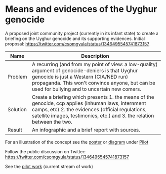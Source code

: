 # Means and evidences of the Uyghur genocide

A proposed joint community project (currently in its infant state) to create a briefing on the Uyghur genocide and its supporting evidences. Initial proposal: https://twitter.com/csomgyula/status/1346495545741873157


| Name     | Description                                                  |
| -------- | ------------------------------------------------------------ |
| Problem  | A recurring (and from my point of view: a low-quality) argument of genocide-deniers is that Uyghur genocide is just a Western (CIA/NED run) propaganda. This won't convince anyone, but can be used for bullying and to uncertain new comers. |
| Solution | Create a briefing which presents 1. the means of the genocide, ccp applies (inhuman laws, internment camps, etc) 2. the evidences (official regulations, satellite images, testimonies, etc.) and 3. the relation between the two. |
| Result   | An infographic and a brief report with sources.              |

For an illustration of the concept see the [poster](Pilot/MeansAndEvidencesPoster.pdf) or [diagram](Pilot/MeansAndEvidencesDiagram.pdf) under [Pilot](Pilot)

Follow the public discussion on Twitter: https://twitter.com/csomgyula/status/1346495545741873157

See the [pilot work](Pilot/Pilot.md) (current stream of work)

